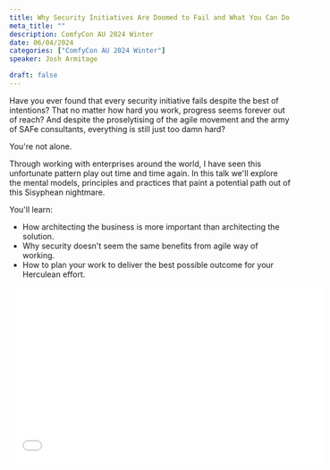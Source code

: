 ```yaml
---
title: Why Security Initiatives Are Doomed to Fail and What You Can Do About It
meta_title: ""
description: ComfyCon AU 2024 Winter
date: 06/04/2024
categories: ["ComfyCon AU 2024 Winter"]
speaker: Josh Armitage

draft: false
---
```

Have you ever found that every security initiative fails despite the best of intentions? That no matter how hard you work, progress seems forever out of reach? And despite the proselytising of the agile movement and the army of SAFe consultants, everything is still just too damn hard?

You're not alone.

Through working with enterprises around the world, I have seen this unfortunate pattern play out time and time again. In this talk we'll explore the mental models, principles and practices that paint a potential path out of this Sisyphean nightmare.

You'll learn:
- How architecting the business is more important than architecting the solution.
- Why security doesn't seem the same benefits from agile way of working.
- How to plan your work to deliver the best possible outcome for your Herculean effort.

<iframe width="560" height="315" src="None" title="YouTube video player" frameborder="0" allow="accelerometer; autoplay; clipboard-write; encrypted-media; gyroscope; picture-in-picture; web-share" allowfullscreen></iframe>